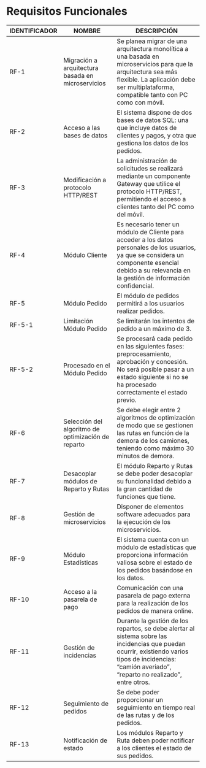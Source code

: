 # Requisitos Funcionales

| IDENTIFICADOR | NOMBRE                                    | DESCRIPCIÓN                                                                                                                                                            |
|---------------|------------------------------------------|------------------------------------------------------------------------------------------------------------------------------------------------------------------------|
| RF-1          | Migración a arquitectura basada en microservicios | Se planea migrar de una arquitectura monolítica a una basada en microservicios para que la arquitectura sea más flexible. La aplicación debe ser multiplataforma, compatible tanto con PC como con móvil. |
| RF-2          | Acceso a las bases de datos              | El sistema dispone de dos bases de datos SQL: una que incluye datos de clientes y pagos, y otra que gestiona los datos de los pedidos.                                 |
| RF-3          | Modificación a protocolo HTTP/REST       | La administración de solicitudes se realizará mediante un componente Gateway que utilice el protocolo HTTP/REST, permitiendo el acceso a clientes tanto del PC como del móvil. |
| RF-4          | Módulo Cliente                           | Es necesario tener un módulo de Cliente para acceder a los datos personales de los usuarios, ya que se considera un componente esencial debido a su relevancia en la gestión de información confidencial. |
| RF-5          | Módulo Pedido                            | El módulo de pedidos permitirá a los usuarios realizar pedidos.                                                                                                       |
| RF-5-1        | Limitación Módulo Pedido                 | Se limitarán los intentos de pedido a un máximo de 3.                                                                                                                  |
| RF-5-2        | Procesado en el Módulo Pedido            | Se procesará cada pedido en las siguientes fases: preprocesamiento, aprobación y concesión. No será posible pasar a un estado siguiente si no se ha procesado correctamente el estado previo. |
| RF-6          | Selección del algoritmo de optimización de reparto | Se debe elegir entre 2 algoritmos de optimización de modo que se gestionen las rutas en función de la demora de los camiones, teniendo como máximo 30 minutos de demora. |
| RF-7          | Desacoplar módulos de Reparto y Rutas    | El módulo Reparto y Rutas se debe poder desacoplar su funcionalidad debido a la gran cantidad de funciones que tiene.                                                 |
| RF-8          | Gestión de microservicios                | Disponer de elementos software adecuados para la ejecución de los microservicios.                                                                                     |
| RF-9          | Módulo Estadísticas                      | El sistema cuenta con un módulo de estadísticas que proporciona información valiosa sobre el estado de los pedidos basándose en los datos.                            |
| RF-10         | Acceso a la pasarela de pago             | Comunicación con una pasarela de pago externa para la realización de los pedidos de manera online.                                                                    |
| RF-11         | Gestión de incidencias                   | Durante la gestión de los repartos, se debe alertar al sistema sobre las incidencias que puedan ocurrir, existiendo varios tipos de incidencias: “camión averiado”, “reparto no realizado”, entre otros. |
| RF-12         | Seguimiento de pedidos                   | Se debe poder proporcionar un seguimiento en tiempo real de las rutas y de los pedidos.                                                                               |
| RF-13         | Notificación de estado                   | Los módulos Reparto y Ruta deben poder notificar a los clientes el estado de sus pedidos.                                                                             |
